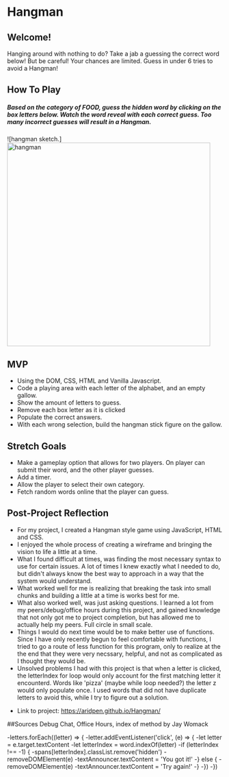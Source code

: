 # Hangman

## Welcome!

Hanging around with nothing to do? Take a jab a guessing the correct word below! But be careful! Your chances are limited. Guess in under 6 tries to avoid a Hangman!

## How To Play

##### Based on the category of FOOD, guess the hidden word by clicking on the box letters below. Watch the word reveal with each correct guess. Too many incorrect guesses will result in a Hangman.

![hangman sketch.]<img width="475" alt="hangman" src="https://user-images.githubusercontent.com/115594817/204955713-218bf1db-d239-478d-bec1-5e5af9d8c205.png">

## MVP

- Using the DOM, CSS, HTML and Vanilla Javascript.
- Code a playing area with each letter of the alphabet, and an empty gallow.
- Show the amount of letters to guess.
- Remove each box letter as it is clicked
- Populate the correct answers.
- With each wrong selection, build the hangman stick figure on the gallow.

## Stretch Goals

- Make a gameplay option that allows for two players. On player can submit their word, and the other player guesses.
- Add a timer.
- Allow the player to select their own category.
- Fetch random words online that the player can guess.

## Post-Project Reflection

- For my project, I created a Hangman style game using JavaScript, HTML and CSS.
- I enjoyed the whole process of creating a wireframe and bringing the vision to life a little at a time.
- What I found difficult at times, was finding the most necessary syntax to use for certain issues. A lot of times I knew exactly what I needed to do, but didn't always know the best way to approach in a way that the system would understand.
- What worked well for me is realizing that breaking the task into small chunks and building a little at a time is works best for me.
- What also worked well, was just asking questions. I learned a lot from my peers/debug/office hours during this project, and gained knowledge that not only got me to project completion, but has allowed me to actually help my peers. Full circle in small scale.
- Things I would do next time would be to make better use of functions. Since I have only recently begun to feel comfortable with functions, I tried to go a route of less function for this program, only to realize at the the end that they were very necssary, helpful, and not as complicated as I thought they would be.
- Unsolved problems I had with this project is that when a letter is clicked, the letterIndex for loop would only account for the first matching letter it encounterd. Words like 'pizza' (maybe while loop needed?) the letter z would only populate once. I used words that did not have duplicate letters to avoid this, while I try to figure out a solution.

* Link to project:
  https://aridpen.github.io/Hangman/

##Sources
Debug Chat, Office Hours, index of method by Jay Womack

-letters.forEach((letter) => {
-letter.addEventListener('click', (e) => {
-let letter = e.target.textContent
-let letterIndex = word.indexOf(letter)
-if (letterIndex !== -1) {
-spans[letterIndex].classList.remove('hidden')
-removeDOMElement(e)
-textAnnouncer.textContent = 'You got it!'
-} else {
-removeDOMElement(e)
-textAnnouncer.textContent = 'Try again!'
-}
-})
-})
